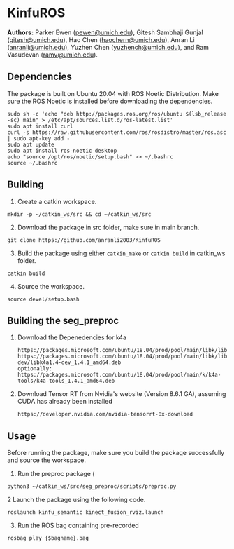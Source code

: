 # KinfuROS
**Authors:** Parker Ewen (pewen@umich.edu), Gitesh Sambhaji Gunjal (gitesh@umich.edu), Hao Chen (haochern@umich.edu), Anran Li (anranli@umich.edu), Yuzhen Chen (yuzhench@umich.edu), and Ram Vasudevan (ramv@umich.edu). 

## Dependencies
The package is built on Ubuntu 20.04 with ROS Noetic Distribution. Make sure the ROS Noetic is installed before downloading the dependencies.
```
sudo sh -c 'echo "deb http://packages.ros.org/ros/ubuntu $(lsb_release -sc) main" > /etc/apt/sources.list.d/ros-latest.list'
sudo apt install curl
curl -s https://raw.githubusercontent.com/ros/rosdistro/master/ros.asc | sudo apt-key add -
sudo apt update
sudo apt install ros-noetic-desktop
echo "source /opt/ros/noetic/setup.bash" >> ~/.bashrc
source ~/.bashrc
```

## Building

1. Create a catkin workspace.
```
mkdir -p ~/catkin_ws/src && cd ~/catkin_ws/src
```

2. Download the package in src folder, make sure in main branch.
```
git clone https://github.com/anranli2003/KinfuROS
```
3. Build the package using either `catkin_make` or `catkin build` in catkin_ws folder.
```
catkin build
```

4. Source the workspace.
```
source devel/setup.bash
```
## Building the seg_preproc
1. Download the Depenedencies for k4a
   ```
   https://packages.microsoft.com/ubuntu/18.04/prod/pool/main/libk/libk4a1.4/libk4a1.4_1.4.1_amd64.deb
   https://packages.microsoft.com/ubuntu/18.04/prod/pool/main/libk/libk4a1.4-dev/libk4a1.4-dev_1.4.1_amd64.deb
   optionally: https://packages.microsoft.com/ubuntu/18.04/prod/pool/main/k/k4a-tools/k4a-tools_1.4.1_amd64.deb
   ```
2. Download Tensor RT from Nvidia's website (Version 8.6.1 GA), assuming CUDA has already been installed
   ```
   https://developer.nvidia.com/nvidia-tensorrt-8x-download 
   ```
## Usage
Before running the package, make sure you build the package successfully and source the workspace.
1. Run the preproc package (
```
python3 ~/catkin_ws/src/seg_preproc/scripts/preproc.py
```
2 Launch the package using the following code.
```
roslaunch kinfu_semantic kinect_fusion_rviz.launch
```
3. Run the ROS bag containing pre-recorded
```
rosbag play {$bagname}.bag

